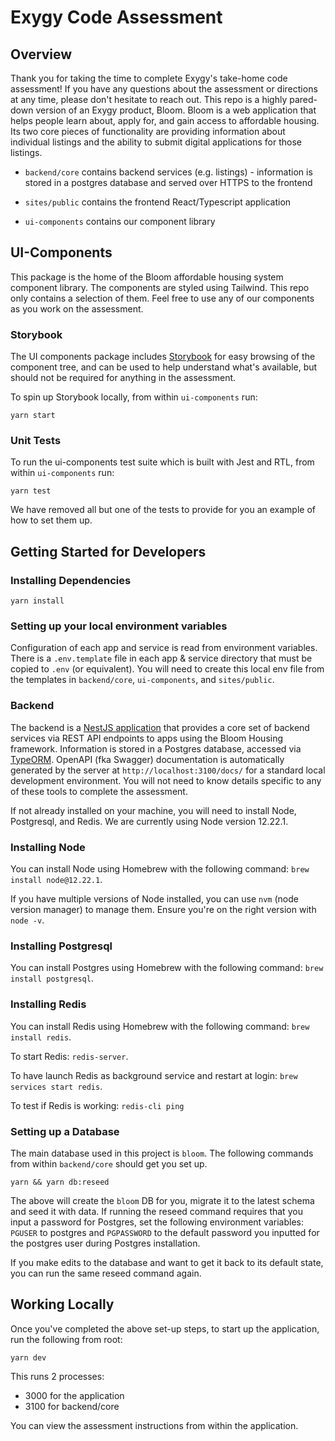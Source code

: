 # Exygy Code Assessment

## Overview

Thank you for taking the time to complete Exygy's take-home code assessment! If you have any questions about the assessment or directions at any time, please don't hesitate to reach out. This repo is a highly pared-down version of an Exygy product, Bloom. Bloom is a web application that helps people learn about, apply for, and gain access to affordable housing. Its two core pieces of functionality are providing information about individual listings and the ability to submit digital applications for those listings.

- `backend/core` contains backend services (e.g. listings) - information is stored in a postgres database and served over HTTPS to the frontend

- `sites/public` contains the frontend React/Typescript application

- `ui-components` contains our component library

## UI-Components

This package is the home of the Bloom affordable housing system component library. The components are styled using Tailwind. This repo only contains a selection of them. Feel free to use any of our components as you work on the assessment.

### Storybook

The UI components package includes [Storybook](https://storybook.js.org/) for easy browsing of the component tree, and can be used to help understand what's available, but should not be required for anything in the assessment.

To spin up Storybook locally, from within `ui-components` run:

```
yarn start
```

### Unit Tests

To run the ui-components test suite which is built with Jest and RTL, from within `ui-components` run:

```
yarn test
```

We have removed all but one of the tests to provide for you an example of how to set them up.

## Getting Started for Developers

### Installing Dependencies

```
yarn install
```

### Setting up your local environment variables

Configuration of each app and service is read from environment variables. There is a `.env.template` file in each app & service directory that must be copied to `.env` (or equivalent). You will need to create this local env file from the templates in `backend/core`, `ui-components`, and `sites/public`.

### Backend

The backend is a [NestJS application](https://docs.nestjs.com/) that provides a core set of backend services via REST API endpoints to apps using the Bloom Housing framework. Information is stored in a Postgres database, accessed via [TypeORM](https://typeorm.io/). OpenAPI (fka Swagger) documentation is automatically generated by the server at `http://localhost:3100/docs/` for a standard local development environment. You will not need to know details specific to any of these tools to complete the assessment.

If not already installed on your machine, you will need to install Node, Postgresql, and Redis. We are currently using Node version 12.22.1.

### Installing Node

You can install Node using Homebrew with the following command: `brew install node@12.22.1`.

If you have multiple versions of Node installed, you can use `nvm` (node version manager) to manage them. Ensure you're on the right version with `node -v`.

### Installing Postgresql

You can install Postgres using Homebrew with the following command: `brew install postgresql`.

### Installing Redis

You can install Redis using Homebrew with the following command: `brew install redis`.

To start Redis:
`redis-server`.

To have launch Redis as background service and restart at login:
`brew services start redis`.

To test if Redis is working:
`redis-cli ping`

### Setting up a Database

The main database used in this project is `bloom`. The following commands from within `backend/core` should get you set up.

```shell script
yarn && yarn db:reseed
```

The above will create the `bloom` DB for you, migrate it to the latest schema and seed it with data. If running the reseed command requires that you input a password for Postgres, set the following environment variables: `PGUSER` to postgres and `PGPASSWORD` to the default password you inputted for the postgres user during Postgres installation.

If you make edits to the database and want to get it back to its default state, you can run the same reseed command again.

## Working Locally

Once you've completed the above set-up steps, to start up the application, run the following from root:

```
yarn dev
```

This runs 2 processes:

- 3000 for the application
- 3100 for backend/core

You can view the assessment instructions from within the application.
